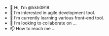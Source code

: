 - 👋 Hi, I’m @kkh0918
- 👀 I’m interested in agile development tool.
- 🌱 I’m currently learning various front-end tool.
- 💞️ I’m looking to collaborate on ...
- 📫 How to reach me ...

<!---
kkh0918/kkh0918 is a ✨ special ✨ repository because its `README.md` (this file) appears on your GitHub profile.
You can click the Preview link to take a look at your changes.
--->
